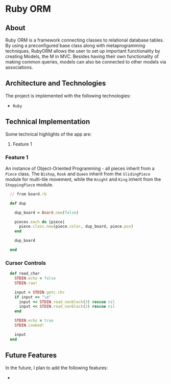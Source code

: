 # Ruby ORM

## About

Ruby ORM is a framework connecting classes to relational database tables.  By using a preconfigured base class along with metaprogramming techniques, RubyORM allows the user to set up important functionality by creating Models, the M in MVC.  Besides having their own functionality of making common queries, models can also be connected to other models via associations.  

## Architecture and Technologies

The project is implemented with the following technologies:

- `Ruby`

## Technical Implementation

Some technical highlights of the app are:
1. Feature 1

### Feature 1

An instance of Object-Oriented Programming - all pieces inherit from a `Piece` class.  The `Bishop`, `Rook` and `Queen` inherit from the `SlidingPiece` module for multi-tile movement, while the `Knight` and `King` inherit from the `SteppingPiece` module.  

```ruby
  // from board.rb

  def dup

    dup_board = Board.new(false)

    pieces.each do |piece|
      piece.class.new(piece.color, dup_board, piece.pos)
    end

    dup_board

  end
```

### Cursor Controls

```ruby
  def read_char
    STDIN.echo = false
    STDIN.raw!

    input = STDIN.getc.chr
    if input == "\e"
      input << STDIN.read_nonblock(3) rescue nil
      input << STDIN.read_nonblock(2) rescue nil
    end

    STDIN.echo = true
    STDIN.cooked!

    input
  end
```

## Future Features
In the future, I plan to add the following features:

*
